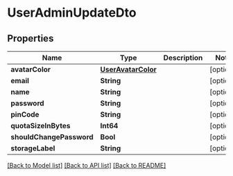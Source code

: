 # UserAdminUpdateDto

## Properties
Name | Type | Description | Notes
------------ | ------------- | ------------- | -------------
**avatarColor** | [**UserAvatarColor**](UserAvatarColor.md) |  | [optional] 
**email** | **String** |  | [optional] 
**name** | **String** |  | [optional] 
**password** | **String** |  | [optional] 
**pinCode** | **String** |  | [optional] 
**quotaSizeInBytes** | **Int64** |  | [optional] 
**shouldChangePassword** | **Bool** |  | [optional] 
**storageLabel** | **String** |  | [optional] 

[[Back to Model list]](../README.md#documentation-for-models) [[Back to API list]](../README.md#documentation-for-api-endpoints) [[Back to README]](../README.md)


